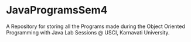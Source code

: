 # JavaProgramsSem4
 A Repository for storing all the Programs made during the Object Oriented Programming with Java Lab Sessions @ USCI, Karnavati University.
